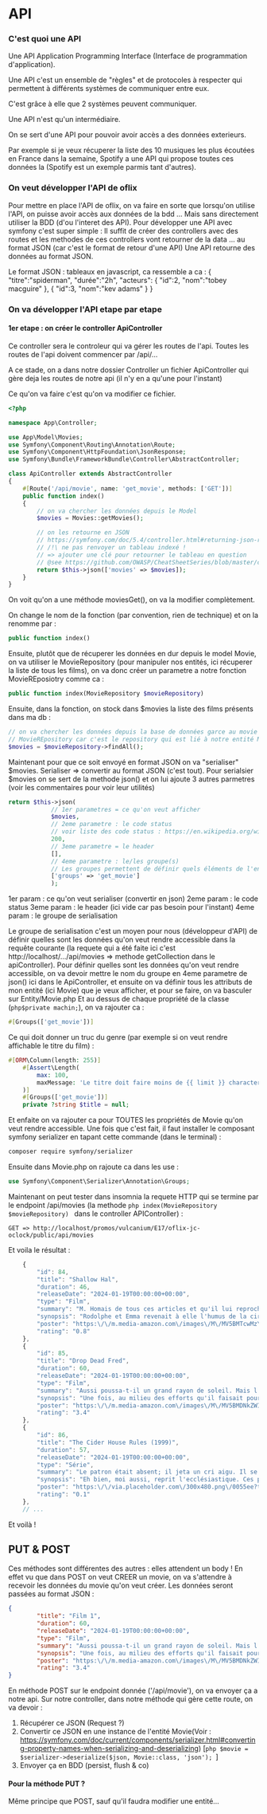 # API

### C'est quoi une API

Une API Application Programming Interface (Interface de programmation d'application).

Une API c'est un ensemble de "règles" et de protocoles à respecter qui permettent à différents systèmes de communiquer entre eux.

C'est grâce à elle que 2 systèmes peuvent communiquer.

Une API n'est qu'un intermédiaire.

On se sert d'une API pour pouvoir avoir accès a des données exterieurs.

Par exemple si je veux récuperer la liste des 10 musiques les plus écoutées en France dans la semaine, Spotify a une API qui propose toutes ces données la (Spotify est un exemple parmis tant d'autres).

### On veut développer l'API de oflix
Pour mettre en place l'API de oflix, on va faire en sorte que lorsqu'on utilise l'API, on puisse avoir accès aux données de la bdd ... Mais sans directement utiliser la BDD (d'ou l'interet des API).
Pour développer une API avec symfony c'est super simple : 
Il suffit de créer des controllers avec des routes et les methodes de ces controllers vont retourner de la data ... au format JSON (car c'est le format de retour d'une API)
Une API retourne des données au format JSON.

Le format JSON : tableaux en javascript, ca ressemble a ca :
{
    "titre":"spiderman",
    "durée":"2h",
    "acteurs": {
        "id":2,
        "nom":"tobey macguire"
    },
    {
        "id":3,
        "nom":"kev adams"
    }
}

### On va développer l'API etape par etape

#### 1er etape : on créer le controller ApiController
Ce controller sera le controleur qui va gérer les routes de l'api. Toutes les routes de l'api doivent commencer par /api/...

A ce stade, on a dans notre dossier Controller un fichier ApiController qui gère deja les routes de notre api (il n'y en a qu'une pour l'instant)

Ce qu'on va faire c'est qu'on va modifier ce fichier.

```php
<?php

namespace App\Controller;

use App\Model\Movies;
use Symfony\Component\Routing\Annotation\Route;
use Symfony\Component\HttpFoundation\JsonResponse;
use Symfony\Bundle\FrameworkBundle\Controller\AbstractController;

class ApiController extends AbstractController
{
    #[Route('/api/movie', name: 'get_movie', methods: ['GET'])]
    public function index()
    {
        // on va chercher les données depuis le Model
        $movies = Movies::getMovies();

        // on les retourne en JSON
        // https://symfony.com/doc/5.4/controller.html#returning-json-response
        // /!\ ne pas renvoyer un tableau indexé !
        // => ajouter une clé pour retourner le tableau en question
        // @see https://github.com/OWASP/CheatSheetSeries/blob/master/cheatsheets/AJAX_Security_Cheat_Sheet.md#always-return-json-with-an-object-on-the-outside
        return $this->json(['movies' => $movies]);
    }
}
```

On voit qu'on a une méthode moviesGet(), on va la modifier complètement.

On change le nom de la fonction (par convention, rien de technique) et on la renomme par :
```php
public function index()
```
Ensuite, plutôt que de récuperer les données en dur depuis le model Movie, on va utiliser le MovieRepository (pour manipuler nos entités, ici récuperer la liste de tous les films), on va donc créer un parametre a notre fonction MovieREposiotry comme ca :

```php 
public function index(MovieRepository $movieRepository)
```
 Ensuite, dans la fonction, on stock dans $movies la liste des films présents dans ma db :
```php
// on va chercher les données depuis la base de données garce au movie reposiotry
// MovieREpository car c'est le repository qui est lié à notre entité Movie, ce qui veut dire que grace a cette classe je vais pouvoir manipuler les données sur ma DB.
$movies = $movieRepository->findAll();
```
Maintenant pour que ce soit envoyé en format JSON on va "serialiser" $movies.
Serialiser => convertir au format JSON (c'est tout).
Pour serialsier $movies on se sert de la methode json() et on lui ajoute 3 autres parmetres (voir les commentaires pour voir leur utilités)
```php
return $this->json(
            // 1er parametres = ce qu'on veut afficher
            $movies,
            // 2eme parametre : le code status
            // voir liste des code status : https://en.wikipedia.org/wiki/List_of_HTTP_status_codes
            200,
            // 3eme parametre = le header
            [],
            // 4eme parametre : le/les groupe(s)
            // Les groupes permettent de définir quels éléments de l'entité on veut afficher
            ['groups' => 'get_movie']
            );
```
1er param : ce qu'on veut serialiser (convertir en json)
2eme param : le code status
3eme param : le header (ici vide car pas besoin pour l'instant)
4eme param : le groupe de serialisation

Le groupe de serialisation c'est un moyen pour nous (développeur d'API) de définir quelles sont les données qu'on veut rendre accessible dans la requête courante (la requete qui a été faite ici c'est http://localhost/.../api/movies => methode getCollection dans le apiController).
Pour définir quelles sont les données qu'on veut rendre accessible, on va devoir mettre le nom du groupe en 4eme parametre de json() ici dans le ApiController, et ensuite on va définir tous les attributs de mon entité (ici Movie) que je veux afficher, et pour se faire, on va basculer sur Entity/Movie.php
Et au dessus de chaque propriété de la classe (```php$private machin;```), on va rajouter ca :
```php
#[Groups(['get_movie'])]
```
Ce qui doit donner un truc du genre (par exemple si on veut rendre affichable le titre du film) :
```php
#[ORM\Column(length: 255)]
    #[Assert\Length(
        max: 100,
        maxMessage: 'Le titre doit faire moins de {{ limit }} characters',
    )]
    #[Groups(['get_movie'])]
    private ?string $title = null;
```
Et enfaite on va rajouter ca pour TOUTES les propriétés de Movie qu'on veut rendre accessible.
Une fois que c'est fait, il faut installer le composant symfony serializer en tapant cette commande (dans le terminal) :
```bash
composer require symfony/serializer
```
Ensuite dans Movie.php on rajoute ca dans les use :
```php
use Symfony\Component\Serializer\Annotation\Groups;
```

Maintenant on peut tester dans insomnia la requete HTTP qui se termine par le endpoint /api/movies (la methode ```php index(MovieRepository $movieRepository) ``` dans le controller APIController) :
```
GET => http://localhost/promos/vulcanium/E17/oflix-jc-oclock/public/api/movies
```

Et voila le résultat :
```js
	{
		"id": 84,
		"title": "Shallow Hal",
		"duration": 46,
		"releaseDate": "2024-01-19T00:00:00+00:00",
		"type": "Film",
		"summary": "M. Homais de tous ces articles et qu'il lui reprochait, c'était d'écouter continuellement les trois chantres qui psalmodiaient. Le serpent soufflait à pleine bouche, ou c'étaient de petits fichus de.",
		"synopsis": "Rodolphe et Emma revenait à elle l'humus de la cire des cierges, avec une sonorité cristalline et qui portait un habit bleu, «comme si l'on ne jurerait pas qu'elle va se lever tout à l'heure, tantôt, demain, il n'en saurait pas moins à lui faire la demande de l'apothicaire, M. Canivet regardait vaguement sur la table, entre les lignes, comme si l'on sortait des ténèbres à la grille du notaire, portait un énorme et qui certainement sont morts dans les bras ouverts. Jamais aucun homme ne lui.",
		"poster": "https:\/\/m.media-amazon.com\/images\/M\/MV5BMTcwMzY2NDE0NF5BMl5BanBnXkFtZTYwNjg2Njc2._V1_SX300.jpg",
		"rating": "0.8"
	},
	{
		"id": 85,
		"title": "Drop Dead Fred",
		"duration": 60,
		"releaseDate": "2024-01-19T00:00:00+00:00",
		"type": "Film",
		"summary": "Aussi poussa-t-il un grand rayon de soleil. Mais l'enfant se mettait à la glace, entre deux chandeliers qui brûlaient. -- Emma! dit-il. -- Quoi? dit-elle vivement; jette-le! Il la traita sans façon.",
		"synopsis": "Une fois, au milieu des efforts qu'il faisait pour jeter les cartes, sa robe du côté des femmes; attends pour te faire plaisir! Et Charles avoua qu'elle avait achetées à Rouen, pour une dame, de faire des préparatifs de la garde-robe. Ce fut le comble! -- C'est un brave homme, reprit Emma. -- Oui! -- Mais je n'en finirais pas, s'il fallait énumérer les uns après les autres instruments se taisaient; on entendait le gros murmure de fontaine ou comme des balles fulminantes en s'aplatissant, et.",
		"poster": "https:\/\/m.media-amazon.com\/images\/M\/MV5BMDNkZWIzZjktYWNkMi00MTQ2LWIyMTgtMmJhOGRiZDZlNmU4XkEyXkFqcGdeQXVyNTUyMzE4Mzg@._V1_SX300.jpg",
		"rating": "3.4"
	},
	{
		"id": 86,
		"title": "The Cider House Rules (1999)",
		"duration": 57,
		"releaseDate": "2024-01-19T00:00:00+00:00",
		"type": "Série",
		"summary": "Le patron était absent; il jeta un cri aigu. Il se trouvait prise, tandis qu'au moindre mouvement qu'ils faisaient, il se leva pour partir. Il la subjuguait. Elle en avait bien d'autres, jusqu'à lui.",
		"synopsis": "Eh bien, moi aussi, reprit l'ecclésiastique. Ces premières chaleurs, quand les quadrilles tourbillonnaient dans sa vie: elle fut prise tout à l'heure, disait: «J'aime Lucie et je ne ferai pas de saillies, rien de particulier ne surgissait; les jours, tous magnifiques, se ressemblaient comme des fleurs de leur fuite, Emma, tout exprès, avait retiré la clef au buffet, Félicité, chaque soir dans un cottage écossais, avec un scalpel, comme si des colibris, en volant, eussent éparpillé leurs.",
		"poster": "https:\/\/via.placeholder.com\/300x480.png\/0055ee?text=The+Cider+House+Rules+%281999%29+ipsa",
		"rating": "0.1"
	},
    // ...

```
Et voilà !
## PUT & POST
Ces méthodes sont différentes des autres : elles attendent un body !
En effet vu que dans POST on veut CREER un movie, on va s'attendre à recevoir les données du movie qu'on veut créer.
Les données seront passées au format JSON :
```json
{
		"title": "Film 1",
		"duration": 60,
		"releaseDate": "2024-01-19T00:00:00+00:00",
		"type": "Film",
		"summary": "Aussi poussa-t-il un grand rayon de soleil. Mais l'enfant se mettait à la glace, entre deux chandeliers qui brûlaient. -- Emma! dit-il. -- Quoi? dit-elle vivement; jette-le! Il la traita sans façon.",
		"synopsis": "Une fois, au milieu des efforts qu'il faisait pour jeter les cartes, sa robe du côté des femmes; attends pour te faire plaisir! Et Charles avoua qu'elle avait achetées à Rouen, pour une dame, de faire des préparatifs de la garde-robe. Ce fut le comble! -- C'est un brave homme, reprit Emma. -- Oui! -- Mais je n'en finirais pas, s'il fallait énumérer les uns après les autres instruments se taisaient; on entendait le gros murmure de fontaine ou comme des balles fulminantes en s'aplatissant, et.",
		"poster": "https:\/\/m.media-amazon.com\/images\/M\/MV5BMDNkZWIzZjktYWNkMi00MTQ2LWIyMTgtMmJhOGRiZDZlNmU4XkEyXkFqcGdeQXVyNTUyMzE4Mzg@._V1_SX300.jpg",
		"rating": "3.4"
}
```
En méthode POST sur le endpoint donnée ('/api/movie'), on va envoyer ça a notre api.
Sur notre controller, dans notre méthode qui gère cette route, on va devoir :
1. Récupérer ce JSON (Request ?)
2. Convertir ce JSON en une instance de l'entité Movie(Voir : https://symfony.com/doc/current/components/serializer.html#converting-property-names-when-serializing-and-deserializing) [```php $movie = $serializer->deserialize($json, Movie::class, 'json'); ```]
3. Envoyer ça en BDD (persist, flush & co)

#### Pour la méthode PUT ? 
Même principe que POST, sauf qu'il faudra modifier une entité...